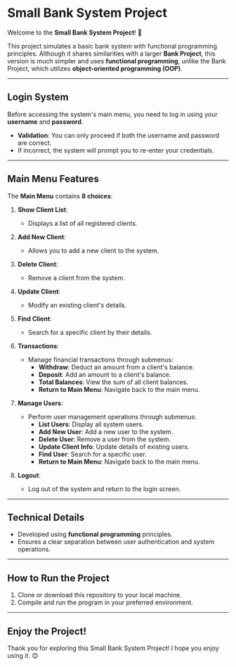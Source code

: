 # **Small Bank System Project**  

Welcome to the **Small Bank System Project**! 🎉  

This project simulates a basic bank system with functional programming principles. Although it shares similarities with a larger **Bank Project**, this version is much simpler and uses **functional programming**, unlike the Bank Project, which utilizes **object-oriented programming (OOP)**.

---

## **Login System**  

Before accessing the system's main menu, you need to log in using your **username** and **password**.  
- **Validation**: You can only proceed if both the username and password are correct.  
- If incorrect, the system will prompt you to re-enter your credentials.  

---

## **Main Menu Features**  

The **Main Menu** contains **8 choices**:  

1. **Show Client List**:  
   - Displays a list of all registered clients.  

2. **Add New Client**:  
   - Allows you to add a new client to the system.  

3. **Delete Client**:  
   - Remove a client from the system.  

4. **Update Client**:  
   - Modify an existing client's details.  

5. **Find Client**:  
   - Search for a specific client by their details.  

6. **Transactions**:  
   - Manage financial transactions through submenus:  
     - **Withdraw**: Deduct an amount from a client's balance.  
     - **Deposit**: Add an amount to a client's balance.  
     - **Total Balances**: View the sum of all client balances.  
     - **Return to Main Menu**: Navigate back to the main menu.  

7. **Manage Users**:  
   - Perform user management operations through submenus:  
     - **List Users**: Display all system users.  
     - **Add New User**: Add a new user to the system.  
     - **Delete User**: Remove a user from the system.  
     - **Update Client Info**: Update details of existing users.  
     - **Find User**: Search for a specific user.  
     - **Return to Main Menu**: Navigate back to the main menu.  

8. **Logout**:  
   - Log out of the system and return to the login screen.  

---

## **Technical Details**  

- Developed using **functional programming** principles.  
- Ensures a clear separation between user authentication and system operations.  

---

## **How to Run the Project**  

1. Clone or download this repository to your local machine.  
2. Compile and run the program in your preferred environment.  

---

## **Enjoy the Project!**  

Thank you for exploring this Small Bank System Project! I hope you enjoy using it. 😊  

